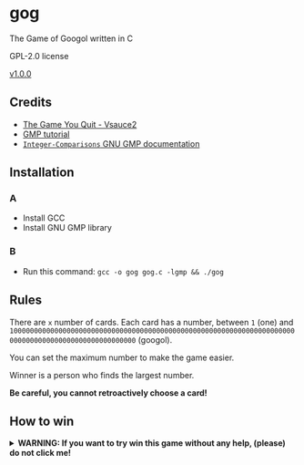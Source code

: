 # gog

The Game of Googol written in C

GPL-2.0 license

[v1.0.0](https://github.com/Andrej123456789/gog/releases/tag/v1.0.0)

## Credits

- [The Game You Quit - Vsauce2](https://www.youtube.com/watch?v=OeJobV4jJG0)
- [GMP tutorial](https://home.cs.colorado.edu/~srirams/courses/csci2824-spr14/gmpTutorial.html)
- [`Integer-Comparisons` GNU GMP documentation](https://gmplib.org/manual/Integer-Comparisons)

## Installation

### A

- Install GCC
- Install GNU GMP library

### B

- Run this command: `gcc -o gog gog.c -lgmp && ./gog`

## Rules

There are `x` number of cards. Each card has a number, between `1` (one) and `10000000000000000000000000000000000000000000000000000000000000000000000000000000000000000000000000000` (googol).

You can set the maximum number to make the game easier.

Winner is a person who finds the largest number.

**Be careful, you cannot retroactively choose a card!**

## How to win

<details>
  <summary><strong>WARNING: If you want to try win this game without any help, (please) do not click me!</strong></summary>
  
  Divide the number of cards with number `e` (_2.7182818284590452353602874713527..._) and round the result to the nearest natural number. Quit playing when you find the largest number so far on a card whose index is larger than the rounded number.

Example: 10/e ≈ 4

- Card 4: 78 - CONTINUE PLAYING
- Card 5: 68 - CONTINUE PLAYING
- Card 6: 81 - QUIT

</details>
